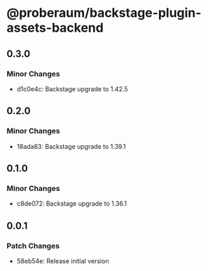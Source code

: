# @proberaum/backstage-plugin-assets-backend

## 0.3.0

### Minor Changes

- d1c0e4c: Backstage upgrade to 1.42.5

## 0.2.0

### Minor Changes

- 18ada83: Backstage upgrade to 1.39.1

## 0.1.0

### Minor Changes

- c8de072: Backstage upgrade to 1.36.1

## 0.0.1

### Patch Changes

- 58eb54e: Release initial version
